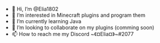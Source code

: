 - 👋 Hi, I’m @Elia1802
- 👀 I’m interested in Minecraft plugins and program them
- 🌱 I’m currently learning Java
- 💞️ I’m looking to collaborate on my plugins (comming soon)
- 📫 How to reach me my Discord ~《¤Elia¤》~#2077

<!---
Elia1802/Elia1802 is a ✨ special ✨ repository because its `README.md` (this file) appears on your GitHub profile.
You can click the Preview link to take a look at your changes.
--->
